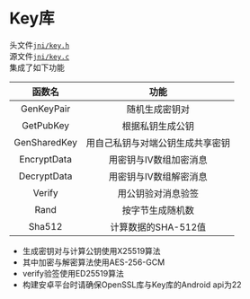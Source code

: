# Key库
头文件[`jni/key.h`](jni/key.h)  
源文件[`jni/key.c`](jni/key.c)  
集成了如下功能

| 函数名 | 功能 |
| :-: | :-: |
| GenKeyPair | 随机生成密钥对 |
| GetPubKey | 根据私钥生成公钥 |
| GenSharedKey | 用自己私钥与对端公钥生成共享密钥 |
| EncryptData | 用密钥与IV数组加密消息 |
| DecryptData | 用密钥与IV数组解密消息 |
| Verify | 用公钥验对消息验签 |
| Rand | 按字节生成随机数 |
| Sha512 | 计算数据的SHA-512值 |

* 生成密钥对与计算公钥使用X25519算法
* 其中加密与解密算法使用AES-256-GCM
* verify验签使用ED25519算法
* 构建安卓平台时请确保OpenSSL库与Key库的Android api为22
